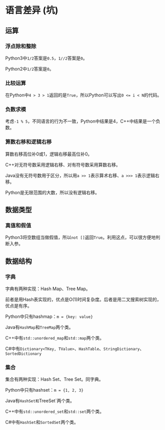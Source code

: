 # 语言差异 (坑)

## 运算

### 浮点除和整除

Python3中`1/2`答案是`0.5`，`1//2`答案是`0`。

Python2中`1/2`答案是`0`。

### 比较运算

在Python中`4 > 3 > 1`返回的是`True`，所以Python可以写出`0 <= i < N`的代码。

### 负数求模

考虑`-1 % 5`，不同语言的行为不一致，Python中结果是4，C++中结果是一个负数。

### 算数右移和逻辑右移
算数右移高位补0或1，逻辑右移最高位补0。

C++对无符号数采用逻辑右移、对有符号数采用算数右移。

Java没有无符号数用于区分，所以用`a >> 1`表示算术右移、`a >>> 1`表示逻辑右移。

Python是无限范围的大数，所以没有逻辑右移。

## 数据类型

### 真值和假值

Python3将空数组当做假值，所以`not []`返回`True`。利用这点，可以很方便地判断入参。

## 数据结构

### 字典

字典有两种实现：Hash Map、Tree Map。

前者是用Hash表实现的，优点是O(1)时间复杂度。后者是用二叉搜索树实现的，优点是有序。

Python中只有hashmap：`m = {key: value}`

Java有`HashMap`和`TreeMap`两个类。

C++中有`std::unordered_map`和`std::map`两个类。

C#中有`Dictionary<TKey, TValue>`、`HashTable`、`StringDictionary`、`SortedDictionary`

### 集合

集合有两种实现：Hash Set、Tree Set。同字典。

Python中只有hashset：`m = {1, 2, 3}`

Java有`HashSet和`TreeSet`两个类。

C++中有`std::unordered_set`和`std::set`两个类。

C#中有`HashSet`和`SortedSet`两个类。
